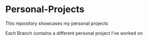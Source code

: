# Personal-Projects
This repository showcases my personal projects 

Each Branch contains a different personal project I've worked on
